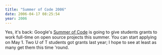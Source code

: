 ```yaml
---
title: "Summer of Code 2006"
date: 2006-04-17 08:25:54
year: 2006
---
```

Yes, it's back: Google's <a href="http://code.google.com/summerofcode.html">Summer of Code</a> is going to give students grants to work full-time on open source projects this summer.  You can start applying on May 1.  Two U of T students got grants last year; I hope to see at least as many get them this time 'round.
